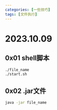 ```yaml
---
categories: [一些技巧]
tags: [文件执行]
---
```


# 2023.10.09

## 0x01 shell脚本
```bash
./file_name
./start.sh
```

## 0x02 .jar文件
```bash
java -jar file_name
```